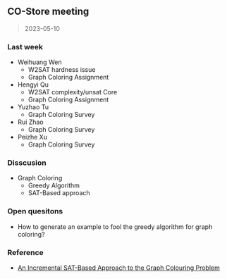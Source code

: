 ## CO-Store meeting

> 2023-05-10

### Last week

- Weihuang Wen
  - W2SAT hardness issue
  - Graph Coloring Assignment
- Hengyi Qu
  - W2SAT complexity/unsat Core
  - Graph Coloring Assignment
- Yuzhao Tu
  - Graph Coloring Survey
- Rui Zhao
  - Graph Coloring Survey
- Peizhe Xu
  - Graph Coloring Survey

### Disscusion

- Graph Coloring
  - Greedy Algorithm
  - SAT-Based approach

### Open quesitons

- How to generate an example to fool the greedy algorithm for graph coloring?

### Reference

- [An Incremental SAT-Based Approach to the Graph Colouring Problem](http://www.cril.univ-artois.fr/~glorian/pdf/CP_2019_An%20Incremental%20SAT-Based%20Approach%20to%20the%20Graph%20Colouring%20Problem.pdf)